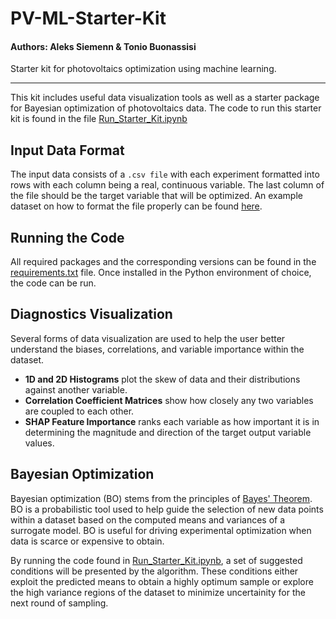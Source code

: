 # PV-ML-Starter-Kit

#### Authors: Aleks Siemenn & Tonio Buonassisi

Starter kit for photovoltaics optimization using machine learning.

_________________________________________________________________________

This kit includes useful data visualization tools as well as a starter package for Bayesian optimization of photovoltaics data. The code to run this starter kit is found in the file [Run_Starter_Kit.ipynb](./Run_Starter_Kit.ipynb)

## Input Data Format

The input data consists of a `.csv file` with each experiment formatted into rows with each column being a real, continuous variable. The last column of the file should be the target variable that will be optimized. An example dataset on how to format the file properly can be found [here](./data/Example_PV_Dataset.csv).

## Running the Code

All required packages and the corresponding versions can be found in the [requirements.txt](./requirements.txt) file. Once installed in the Python environment of choice, the code can be run.

## Diagnostics Visualization

Several forms of data visualization are used to help the user better understand the biases, correlations, and variable importance within the dataset.

* **1D and 2D Histograms** plot the skew of data and their distributions against another variable. 
* **Correlation Coefficient Matrices** show how closely any two variables are coupled to each other.
* **SHAP Feature Importance** ranks each variable as how important it is in determining the magnitude and direction of the target output variable values.

## Bayesian Optimization

Bayesian optimization (BO) stems from the principles of [Bayes' Theorem](https://faculty.washington.edu/tamre/BayesTheorem.pdf). BO is a probabilistic tool used to help guide the selection of new data points within a dataset based on the computed means and variances of a surrogate model. BO is useful for driving experimental optimization when data is scarce or expensive to obtain.

By running the code found in [Run_Starter_Kit.ipynb](./Run_Starter_Kit.ipynb), a set of suggested conditions will be presented by the algorithm. These conditions either exploit the predicted means to obtain a highly optimum sample or explore the high variance regions of the dataset to minimize uncertainity for the next round of sampling.
